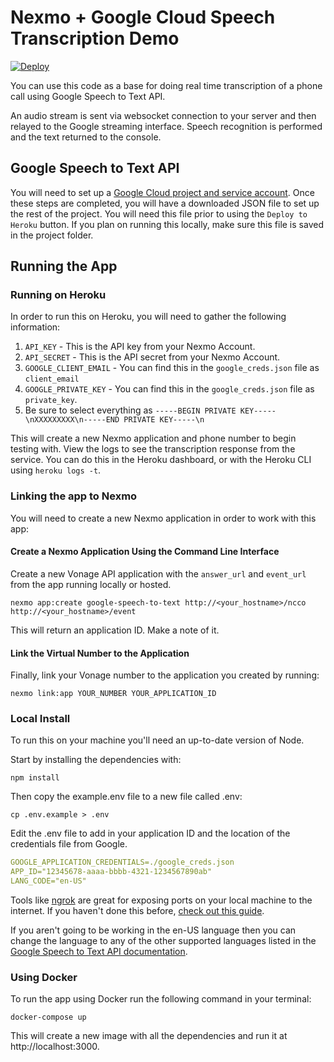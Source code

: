 # Nexmo + Google Cloud Speech Transcription Demo
[![Deploy](https://www.herokucdn.com/deploy/button.svg)](https://nexmo.dev/google-nexmo-speechtotext-heroku)

You can use this code as a base for doing real time transcription of a phone call using Google Speech to Text API.

An audio stream is sent via websocket connection to your server and then relayed to the Google streaming interface. Speech recognition is performed and the text returned to the console.

## Google Speech to Text API
You will need to set up a [Google Cloud project and service account](https://cloud.google.com/speech-to-text/docs/quickstart-client-libraries). Once these steps are completed, you will have a downloaded JSON file to set up the rest of the project. You will need this file prior to using the `Deploy to Heroku` button. If you plan on running this locally, make sure this file is saved in the project folder.

## Running the App

### Running on Heroku

In order to run this on Heroku, you will need to gather the following information:

1. `API_KEY` - This is the API key from your Nexmo Account.
1. `API_SECRET` - This is the API secret from your Nexmo Account.
1. `GOOGLE_CLIENT_EMAIL` - You can find this in the `google_creds.json` file as `client_email`
1. `GOOGLE_PRIVATE_KEY` - You can find this in the `google_creds.json` file as `private_key`.
  1. Be sure to select everything as `-----BEGIN PRIVATE KEY-----\nXXXXXXXXX\n-----END PRIVATE KEY-----\n`

This will create a new Nexmo application and phone number to begin testing with. View the logs to see the transcription response from the service. You can do this in the Heroku dashboard, or with the Heroku CLI using `heroku logs -t`.

### Linking the app to Nexmo
You will need to create a new Nexmo application in order to work with this app:

#### Create a Nexmo Application Using the Command Line Interface

Create a new Vonage API application with the `answer_url` and `event_url` from the app running locally or hosted.

```
nexmo app:create google-speech-to-text http://<your_hostname>/ncco http://<your_hostname>/event
```

This will return an application ID. Make a note of it.

#### Link the Virtual Number to the Application
Finally, link your Vonage number to the application you created by running:

```
nexmo link:app YOUR_NUMBER YOUR_APPLICATION_ID
```

### Local Install

To run this on your machine you'll need an up-to-date version of Node.

Start by installing the dependencies with:

```
npm install
```

Then copy the example.env file to a new file called .env:

```
cp .env.example > .env
```

Edit the .env file to add in your application ID and the location of the credentials file from Google.

```yaml
GOOGLE_APPLICATION_CREDENTIALS=./google_creds.json
APP_ID="12345678-aaaa-bbbb-4321-1234567890ab"
LANG_CODE="en-US"
```

Tools like [ngrok](https://ngrok.com/) are great for exposing ports on your local machine to the internet. If you haven't done this before, [check out this guide](https://www.nexmo.com/blog/2017/07/04/local-development-nexmo-ngrok-tunnel-dr/).

If you aren't going to be working in the en-US language then you can change the language to any of the other supported languages listed in the [Google Speech to Text API documentation](https://cloud.google.com/speech-to-text/docs/languages).

### Using Docker
To run the app using Docker run the following command in your terminal:

```
docker-compose up
```

This will create a new image with all the dependencies and run it at http://localhost:3000.
